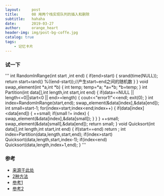 ```yaml
---
layout:     post
title:      08 用两个栈实现队列的插入和删除
subtitle:   hahaha
date:       2019-03-27
author:     orange_heart
header-img: img/post-bg-coffe.jpg
catalog: true
tags:
    - 记忆卡片
---
```


### 试一下

'''
int RandomInRange(int start ,int end)
{
	if(end>start)
	{
	  srand(time(NULL));
	  return start+rand() %((end-start));//产生start~end之间的随机数
	}
}
void swap_element(int *a,int *b)
{
	int temp;
	temp=*a;
	*a=*b;
	*b=temp;
}
int Partition(int data[],int length,int start,int end)
{
	if(data==NULL || length<=0||start<0 || end>=length)
	{
		cout<<"error1!"<<endl;
		exit(0);
	}
	int index=RandomInRange(start,end);
	swap_element(&data[index],&data[end]);
	int small=start-1;
	for(index=start;index<end;index++)
	{
		if(data[index]<data[end])
		{
			++small;
			if(small != index)
			{
				swap_element(&data[index],&data[small]);
			}
		}
	}
	++small;
    swap_element(&data[small],&data[end]);
	return small;
}
void Quicksort(int data[],int length,int start,int end)
{
	if(start==end)
		return ;
	int index=Partition(data,length,start,end);
	if(index>start)
	    Quicksort(data,length,start,index-1);
	if(index<end)
		Quicksort(data,length,index+1,end);
}
'''

### 参考

- [来源于此处](https://blog.csdn.net/jw903/article/details/35282035)
- [2种方法](https://www.zybuluo.com/Ggmatch/note/1036346)
- [参考1](https://github.com/zhedahht/CodingInterviewChinese2)
- [参考2](https://github.com/gatieme/CodingInterviews)
